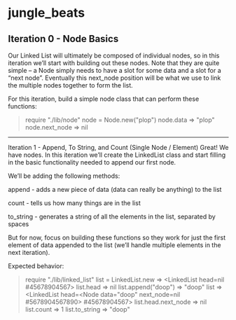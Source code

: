 # jungle_beats

## Iteration 0 - Node Basics
Our Linked List will ultimately be composed of individual nodes, so in this iteration we’ll start with building out these nodes. Note that they are quite simple – a Node simply needs to have a slot for some data and a slot for a “next node”. Eventually this next_node position will be what we use to link the multiple nodes together to form the list.

For this iteration, build a simple node class that can perform these functions:

> require "./lib/node"
> node = Node.new("plop")
> node.data
=> "plop"
> node.next_node
=> nil

------

Iteration 1 - Append, To String, and Count (Single Node / Element)
Great! We have nodes. In this iteration we’ll create the LinkedList class and start filling in the basic functionality needed to append our first node.

We’ll be adding the following methods:

append - adds a new piece of data (data can really be anything) to the list

count - tells us how many things are in the list

to_string - generates a string of all the elements in the list, separated by spaces

But for now, focus on building these functions so they work for just the first element of data appended to the list (we’ll handle multiple elements in the next iteration).

Expected behavior:

> require "./lib/linked_list"
> list = LinkedList.new
=> <LinkedList head=nil #45678904567>
> list.head
=> nil
> list.append("doop")
=> "doop"
> list
=> <LinkedList head=<Node data="doop" next_node=nil #5678904567890> #45678904567>
> list.head.next_node
=> nil
> list.count
=> 1
> list.to_string
=> "doop"